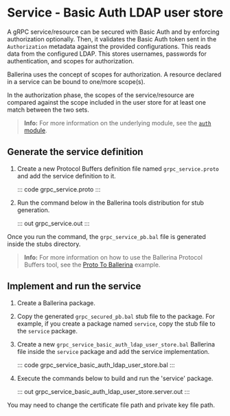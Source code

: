 # Service - Basic Auth LDAP user store

A gRPC service/resource can be secured with Basic Auth and by enforcing authorization optionally. Then, it validates the Basic Auth token sent in
the `Authorization` metadata against the provided configurations. This reads data from the configured LDAP. This stores usernames, passwords for
authentication, and scopes for authorization.

Ballerina uses the concept of scopes for authorization. A resource declared in a service can be bound to one/more scope(s).

In the authorization phase, the scopes of the service/resource are compared against the scope included in the user store for at least one match between the two sets.

>**Info:** For more information on the underlying module, see the [`auth` module](https://lib.ballerina.io/ballerina/auth/latest/).

## Generate the service definition

1. Create a new Protocol Buffers definition file named `grpc_service.proto` and add the service definition to it.

   ::: code grpc_service.proto :::

2. Run the command below in the Ballerina tools distribution for stub generation.

   ::: out grpc_service.out :::

Once you run the command, the `grpc_service_pb.bal` file is generated inside the stubs directory.

>**Info:** For more information on how to use the Ballerina Protocol Buffers tool, see the [Proto To Ballerina](https://ballerina.io/learn/by-example/proto-to-ballerina.html) example.

## Implement and run the service

1. Create a Ballerina package.

2. Copy the generated `grpc_secured_pb.bal` stub file to the package. For example, if you create a package named `service`, copy the stub file to the `service` package.

3. Create a new `grpc_service_basic_auth_ldap_user_store.bal` Ballerina file inside the `service` package and add the service implementation.

   ::: code grpc_service_basic_auth_ldap_user_store.bal :::

4. Execute the commands below to build and run the 'service' package.

   ::: out grpc_service_basic_auth_ldap_user_store.server.out :::

You may need to change the certificate file path and private key file path.